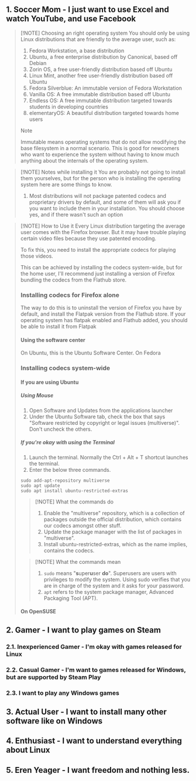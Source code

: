 ## 1. Soccer Mom - I just want to use Excel and watch YouTube, and use Facebook

> [!NOTE] Choosing an right operating system
> You should only be using Linux distributions that are friendly to the average user, such as:
> 
> 1. Fedora Workstation, a base distribution 
> 2. Ubuntu, a free enterprise distribution by Canonical, based off Debian
> 3. Zorin OS, a free user-friendly distribution based off Ubuntu
> 4. Linux Mint, another free user-friendly distribution based off Ubuntu
> 5. Fedora Silverblue: An immutable version of Fedora Workstation
> 6. Vanilla OS: A free immutable distribution based off Ubuntu
> 7. Endless OS: A free immutable distribution targeted towards students in developing countries
> 8. elementaryOS: A beautiful distribution targeted towards home users
> 
> > [!NOTE]
> > Immutable means operating systems that do not allow modifying the base filesystem in a normal scenario. This is good for newcomers who want to experience the system without having to know much anything about the internals of the operating system.
> 

> [!NOTE] Notes while installing it
> You are probably not going to install them yourselves, but for the person who is installing the operating system here are some things to know.
> 1. Most distributions will not package patented codecs and proprietary drivers by default, and some of them will ask you if you want to include them in your installation. You should choose yes, and if there wasn't such an option

> [!NOTE] How to Use it
> Every Linux distribution targeting the average user comes with the Firefox browser. But it may have trouble playing certain video files because they use patented encoding.
> 
> To fix this, you need to install the appropriate codecs for playing those videos.
> 
> This can be achieved by installing the codecs system-wide, but for the home user, I'll recommend just installing a version of Firefox bundling the codecs from the Flathub store.
> 
> ### Installing codecs for Firefox alone
> The way to do this is to uninstall the version of Firefox you have by default, and install the Flatpak version from the Flathub store. If your operating system has flatpak enabled and Flathub added, you should be able to install it from Flatpak
> 
> #### Using the software center
> On Ubuntu, this is the Ubuntu Software Center. On Fedora
> 
> 
> 
> ### Installing codecs system-wide
> #### If you are using Ubuntu
> ##### Using Mouse
> 1. Open Software and Updates from the applications launcher
> 2. Under the Ubuntu Software tab, check the box that says "Software restricted by copyright or legal issues (multiverse)". Don't uncheck the others.
> 
> ##### If you're okay with using the Terminal
> 1. Launch the terminal. Normally the Ctrl + Alt + T shortcut launches the terminal.
> 2. Enter the below three commands.
> ```
> sudo add-apt-repository multiverse
> sudo apt update
> sudo apt install ubuntu-restricted-extras
> ```
> 
> > [!NOTE] What the commands do
> > 1) Enable the "multiverse" repository, which is a collection of packages outside the official distribution, which contains our codecs amongst other stuff.
> > 2) Update the package manager with the list of packages in "multiverse".
> > 3) Install ubuntu-restricted-extras, which as the name implies, contains the codecs.
> 
> > [!NOTE] What the commands mean
> > 1. `sudo` means "**s**uper**u**ser **do**". Superusers are users with privileges to modify the system. Using sudo verifies that you are in charge of the system and it asks for your password. 
> > 2. `apt` refers to the system package manager, Advanced Packaging Tool (APT).
> 
> #### On OpenSUSE


## 2. Gamer - I want to play games on Steam

### 2.1. Inexperienced Gamer - I'm okay with games released for Linux

### 2.2. Casual Gamer - I'm want to games released for Windows, but are supported by Steam Play

### 2.3. I want to play any Windows games

## 3. Actual User - I want to install many other software like on Windows

## 4. Enthusiast - I want to understand everything about Linux

## 5. Eren Yeager - I want freedom and nothing less.
